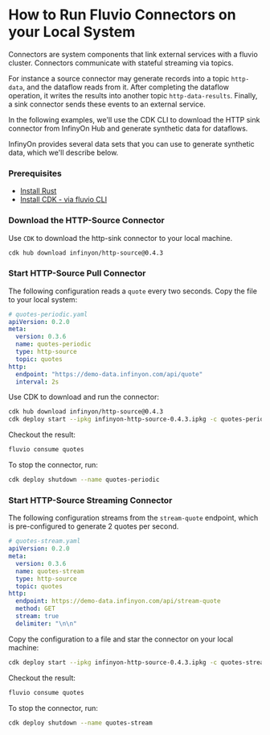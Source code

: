 # How to Run Fluvio Connectors on your Local System

Connectors are system components that link external services with a fluvio cluster. Connectors communicate with stateful streaming via topics.

For instance a source connector may generate records into a topic `http-data`, and the dataflow reads from it. After completing the dataflow operation, it writes the results into another topic `http-data-results`. Finally, a sink connector sends these events to an external service.

In the following examples, we'll use the CDK CLI to download the HTTP sink connector from InfinyOn Hub and generate synthetic data for dataflows.

InfinyOn provides several data sets that you can use to generate synthetic data, which we'll describe below.

### Prerequisites

* [Install Rust](./README.md#install--update-rust)
* [Install CDK - via fluvio CLI](./README.md#install-fluvio--sdf)

### Download the  HTTP-Source Connector

Use `CDK` to download the http-sink connector to your local machine.

```bash
cdk hub download infinyon/http-source@0.4.3
```

### Start HTTP-Source Pull Connector

The following configuration reads a `quote` every two seconds. Copy the file to your local system:

```yaml
# quotes-periodic.yaml
apiVersion: 0.2.0
meta:
  version: 0.3.6
  name: quotes-periodic
  type: http-source
  topic: quotes
http:
  endpoint: "https://demo-data.infinyon.com/api/quote"
  interval: 2s
```

Use CDK to download and run the connector:

```bash
cdk hub download infinyon/http-source@0.4.3
cdk deploy start --ipkg infinyon-http-source-0.4.3.ipkg -c quotes-periodic.yaml
```

Checkout the result:

```bash
fluvio consume quotes
```

To stop the connector, run:

```bash
cdk deploy shutdown --name quotes-periodic
```

### Start HTTP-Source Streaming Connector

The following configuration streams from the `stream-quote` endpoint, which is pre-configured to generate 2 quotes per second.

```yaml
# quotes-stream.yaml
apiVersion: 0.2.0
meta:
  version: 0.3.6
  name: quotes-stream
  type: http-source
  topic: quotes
http:
  endpoint: https://demo-data.infinyon.com/api/stream-quote
  method: GET
  stream: true
  delimiter: "\n\n"
```

Copy the configuration to a file and star the connector on your local machine:

```bash
cdk deploy start --ipkg infinyon-http-source-0.4.3.ipkg -c quotes-stream.yaml
```

Checkout the result:

```bash
fluvio consume quotes
```

To stop the connector, run:

```bash
cdk deploy shutdown --name quotes-stream
```
